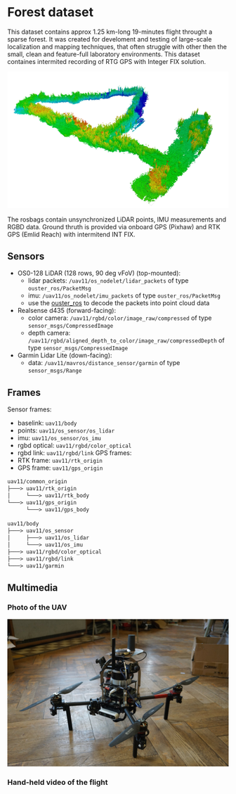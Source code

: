 # Forest dataset

This dataset contains approx 1.25 km-long 19-minutes flight throught a sparse forest.
It was created for develoment and testing of large-scale localization and mapping techniques, that often struggle with other then the small, clean and feature-full laboratory environments.
This dataset containes intermited recording of RTG GPS with Integer FIX solution.

![](.fig/forest_map.jpg)

The rosbags contain unsynchronized LiDAR points, IMU measurements and RGBD data.
Ground thruth is provided via onboard GPS (Pixhaw) and RTK GPS (Emlid Reach) with intermitend INT FIX.

## Sensors

- OS0-128 LiDAR (128 rows, 90 deg vFoV) (top-mounted):
  - lidar packets: `/uav11/os_nodelet/lidar_packets` of type `ouster_ros/PacketMsg`
  - imu: `/uav11/os_nodelet/imu_packets` of type `ouster_ros/PacketMsg`
  - use the [ouster_ros](https://github.com/ctu-mrs/ouster/) to decode the packets into point cloud data
- Realsense d435 (forward-facing):
  - color camera: `/uav11/rgbd/color/image_raw/compressed` of type `sensor_msgs/CompressedImage`
  - depth camera: `/uav11/rgbd/aligned_depth_to_color/image_raw/compressedDepth` of type `sensor_msgs/CompressedImage`
- Garmin Lidar Lite (down-facing):
  - data: `/uav11/mavros/distance_sensor/garmin` of type `sensor_msgs/Range`

## Frames

Sensor frames:
- baselink: `uav11/body`
- points: `uav11/os_sensor/os_lidar`
- imu: `uav11/os_sensor/os_imu`
- rgbd optical: `uav11/rgbd/color_optical`
- rgbd link: `uav11/rgbd/link`
GPS frames:
- RTK frame: `uav11/rtk_origin`
- GPS frame: `uav11/gps_origin`

```
uav11/common_origin
├───> uav11/rtk_origin
│     └───> uav11/rtk_body
└───> uav11/gps_origin
      └───> uav11/gps_body

uav11/body
├───> uav11/os_sensor
│     ├───> uav11/os_lidar
│     └───> uav11/os_imu
├───> uav11/rgbd/color_optical
├───> uav11/rgbd/link
└───> uav11/garmin
```

## Multimedia

### Photo of the UAV

![](.fig/uav11_1.jpg)

### Hand-held video of the flight


